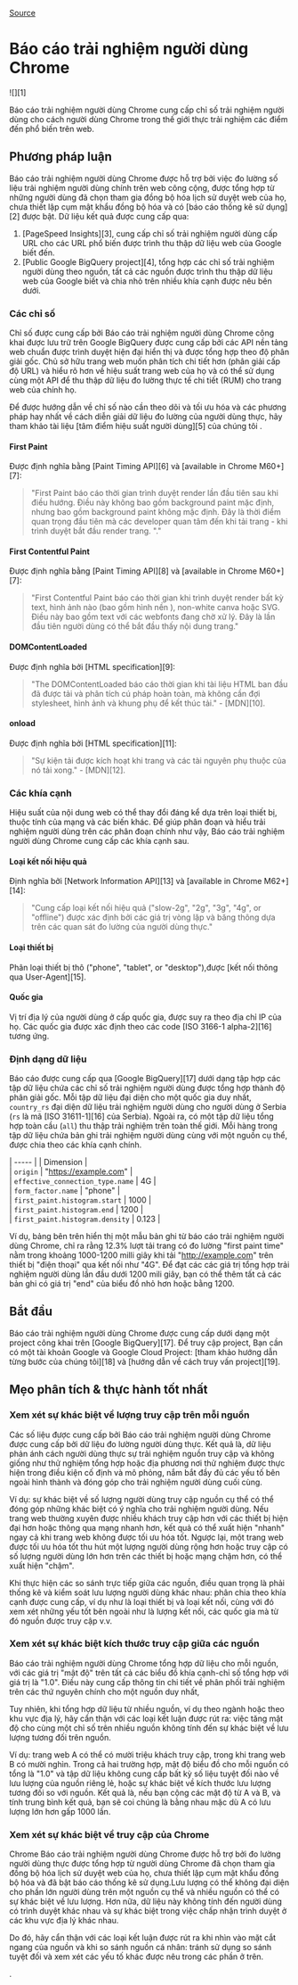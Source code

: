 
[Source](https://developers.google.com/web/tools/chrome-user-experience-report/ "Permalink to Chrome User Experience Report  |  Tools for Web Developers  |  Google Developers")

# Báo cáo trải nghiệm người dùng Chrome 

![][1]

Báo cáo trải nghiệm người dùng Chrome cung cấp chỉ số trải nghiệm người dùng cho cách người dùng Chrome trong thế giới thực trải nghiệm các điểm đến phổ biến trên web.

## Phương pháp luận 

Báo cáo trải nghiệm người dùng Chrome được hỗ trợ bởi việc đo lường số liệu trải nghiệm người dùng chính trên web công cộng, được tổng hợp từ những người dùng đã chọn tham gia đồng bộ hóa lịch sử duyệt web của họ, chưa thiết lập cụm mật khẩu đồng bộ hóa và có [báo cáo thống kê sử dụng] [2] được bật. Dữ liệu kết quả được cung cấp qua:

1. [PageSpeed Insights][3], cung cấp chỉ số trải nghiệm người dùng cấp URL cho các URL phổ biến được trình thu thập dữ liệu web của Google biết đến.
2. [Public Google BigQuery project][4], tổng hợp các chỉ số trải nghiệm người dùng theo nguồn, tất cả các nguồn được trình thu thập dữ liệu web của Google biết và chia nhỏ trên nhiều khía cạnh được nêu bên dưới.

### Các chỉ số

Chỉ số được cung cấp bởi Báo cáo trải nghiệm người dùng Chrome công khai được lưu trữ trên Google BigQuery được cung cấp bởi các API nền tảng web chuẩn được trình duyệt hiện đại hiển thị và được tổng hợp theo độ phân giải gốc. Chủ sở hữu trang web muốn phân tích chi tiết hơn (phân giải cấp độ URL) và hiểu rõ hơn về hiệu suất trang web của họ và có thể sử dụng cùng một API để thu thập dữ liệu đo lường thực tế chi tiết (RUM) cho trang web của chính họ.

Để được hướng dẫn về chỉ số nào cần theo dõi và tối ưu hóa và các phương pháp hay nhất về cách diễn giải dữ liệu đo lường của người dùng thực, hãy tham khảo tài liệu [tâm điểm hiệu suất người dùng][5] của chúng tôi .

#### First Paint

Được định nghĩa bằng [Paint Timing API][6] và [available in Chrome M60+][7]:

> "First Paint báo cáo thời gian trình duyệt render lần đầu tiên sau khi điều hướng. Điều này không bao gồm background paint mặc định, nhưng bao gồm background paint không mặc định. Đây là thời điểm quan trọng đầu tiên mà các developer quan tâm đến khi tải trang - khi trình duyệt bắt đầu render trang. "."

#### First Contentful Paint

Được định nghĩa bằng [Paint Timing API][8] và [available in Chrome M60+][7]:

> "First Contentful Paint báo cáo thời gian khi trình duyệt render bất kỳ text, hình ảnh nào (bao gồm hình nền ), non-white canva hoặc SVG. Điều này bao gồm text với các webfonts đang chờ xử lý. Đây là lần đầu tiên người dùng có thể bắt đầu thấy nội dung trang."

#### DOMContentLoaded

Được định nghĩa bởi [HTML specification][9]:

> "The DOMContentLoaded báo cáo thời gian khi tài liệu HTML ban đầu đã được tải và phân tích cú pháp hoàn toàn, mà không cần đợi stylesheet, hình ảnh và khung phụ để kết thúc tải." - [MDN][10].

#### onload

Được định nghĩa bởi [HTML specification][11]:

> "Sự kiện tải được kích hoạt khi trang và các tài nguyên phụ thuộc của nó tải xong." - [MDN][12].

### Các khía cạnh

Hiệu suất của nội dung web có thể thay đổi đáng kể dựa trên loại thiết bị, thuộc tính của mạng và các biến khác. Để giúp phân đoạn và hiểu trải nghiệm người dùng trên các phân đoạn chính như vậy, Báo cáo trải nghiệm người dùng Chrome cung cấp các khía cạnh sau.

#### Loại kết nối hiệu quả

Định nghĩa bởi [Network Information API][13] và [available in Chrome M62+][14]:

> "Cung cấp loại kết nối hiệu quả ("slow-2g", "2g", "3g", "4g", or "offline") được xác định bởi các giá trị vòng lặp và băng thông dựa trên các quan sát đo lường của người dùng thực."

#### Loại thiết bị

Phân loại thiết bị thô ("phone", "tablet", or "desktop"),được [kết nối thông qua User-Agent][15].

#### Quốc gia

Vị trí địa lý của người dùng ở cấp quốc gia, được suy ra theo địa chỉ IP của họ. Các quốc gia được xác định theo các code [ISO 3166-1 alpha-2][16] tương ứng.

### Định dạng dữ liệu

Báo cáo được cung cấp qua  [Google BigQuery][17] dưới dạng tập hợp các tập dữ liệu chứa các chỉ số trải nghiệm người dùng được tổng hợp thành độ phân giải gốc. Mỗi tập dữ liệu đại diện cho một quốc gia duy nhất, `country_rs` đại diện dữ liệu trải nghiệm người dùng cho người dùng ở Serbia (`rs` là mã [ISO 31611-1][16] của Serbia). Ngoài ra, có một tập dữ liệu tổng hợp toàn cầu (`all`) thu thập trải nghiệm trên toàn thế giới. Mỗi hàng trong tập dữ liệu chứa bản ghi trải nghiệm người dùng cùng với một nguồn cụ thể, được chia theo các khía cạnh chính.

| ----- |
| Dimension |  
| `origin` |  "https://example.com" |  
| `effective_connection_type.name` |  4G |  
| `form_factor.name` |  "phone" |  
| `first_paint.histogram.start` |  1000 |  
| `first_paint.histogram.end` |  1200 |  
| `first_paint.histogram.density` |  0.123 | 

Ví dụ, bảng bên trên hiển thị một mẫu bản ghi từ báo cáo trải nghiệm người dùng Chrome, chỉ ra rằng 12.3% lượt tải trang có đo lường "first paint time" nằm trong khoảng 1000-1200 milli giây khi tải "http://example.com" trên thiết bị "điện thoại" qua kết nối như "4G". Để đạt các các giá trị tổng hợp trải nghiệm người dùng lần đầu dưới 1200 mili giây, bạn có thể thêm tất cả các bản ghi có giá trị "end" của biểu đồ nhỏ hơn hoặc bằng 1200.

## Bắt đầu

Báo cáo trải nghiệm người dùng Chrome được cung cấp dưới dạng một project công khai trên [Google BigQuery][17]. Để truy cập project, Bạn cần có một tài khoản Google và Google Cloud Project: [tham khảo hướng dẫn từng bước của chúng tôi][18] và [hướng dẫn về cách truy vấn project][19].

## Mẹo phân tích & thực hành tốt nhất 

### Xem xét sự khác biệt về lượng truy cập trên mỗi nguồn

Các số liệu được cung cấp bởi Báo cáo trải nghiệm người dùng Chrome được cung cấp bởi dữ liệu đo lường người dùng thực. Kết quả là, dữ liệu phản ánh cách người dùng thực sự trải nghiệm nguồn truy cập và không giống như thử nghiệm tổng hợp hoặc địa phương nơi thử nghiệm được thực hiện trong điều kiện cố định và mô phỏng, nắm bắt đầy đủ các yếu tố bên ngoài hình thành và đóng góp cho trải nghiệm người dùng cuối cùng.

Ví dụ: sự khác biệt về số lượng người dùng truy cập nguồn cụ thể có thể đóng góp những khác biệt có ý nghĩa cho trải nghiệm người dùng. Nếu trang web thường xuyên được nhiều khách truy cập hơn với các thiết bị hiện đại hơn hoặc thông qua mạng nhanh hơn, kết quả có thể xuất hiện "nhanh" ngay cả khi trang web không được tối ưu hóa tốt. Ngược lại, một trang web được tối ưu hóa tốt thu hút một lượng người dùng rộng hơn hoặc truy cập có số lượng người dùng lớn hơn trên các thiết bị hoặc mạng chậm hơn, có thể xuất hiện "chậm".

Khi thực hiện các so sánh trực tiếp giữa các nguồn, điều quan trọng là phải thống kê và kiểm soát lưu lượng người dùng khác nhau: phân chia theo khía cạnh được cung cấp, ví dụ như là loại thiết bị và loại kết nối, cùng với đó xem xét những yếu tốt bên ngoài như là lượng kết nối, các quốc gia mà từ đó nguồn được truy cập v.v.

### Xem xét sự khác biệt kích thước truy cập giữa các nguồn

Báo cáo trải nghiệm người dùng Chrome tổng hợp dữ liệu cho mỗi nguồn, với các giá trị "mật độ" trên tất cả các biểu đồ khía cạnh-chỉ số tổng hợp với giá trị là "1.0". Điều này cung cấp thông tin chi tiết về phân phối trải nghiệm trên các thứ nguyên chính cho một nguồn duy nhất,

Tuy nhiên, khi tổng hợp dữ liệu từ nhiều nguồn, ví dụ theo ngành hoặc theo khu vực địa lý, hãy cẩn thận với các loại kết luận được rút ra: việc tăng mật độ cho cùng một chỉ số trên nhiều nguồn không tính đến sự khác biệt về lưu lượng tương đối trên nguồn.

Ví dụ: trang web A có thể có mười triệu khách truy cập, trong khi trang web B có mười nghìn. Trong cả hai trường hợp, mật độ biểu đồ cho mỗi nguồn có tổng  là "1.0" và tập dữ liệu không cung cấp bất kỳ số liệu tuyệt đối nào về lưu lượng của nguồn riêng lẻ, hoặc sự khác biệt về kích thước lưu lượng tương đối so với nguồn. Kết quả là, nếu bạn cộng các mật độ từ A và B, và tính trung bình kết quả, bạn sẽ coi chúng là bằng nhau mặc dù A có lưu lượng lớn hơn gấp 1000 lần.
### Xem xét sự khác biệt về truy cập của Chrome

Chrome Báo cáo trải nghiệm người dùng Chrome được hỗ trợ bởi đo lường người dùng thực được tổng hợp từ người dùng Chrome đã chọn tham gia đồng bộ hóa lịch sử duyệt web của họ, chưa thiết lập cụm mật khẩu đồng bộ hóa và đã bật báo cáo thống kê sử dụng.Lưu lượng có thể không đại diện cho phần lớn người dùng trên một nguồn cụ thể và nhiều nguồn có thể có sự khác biệt về lưu lượng. Hơn nữa, dữ liệu này không tính đến người dùng có trình duyệt khác nhau và sự khác biệt trong việc chấp nhận trình duyệt ở các khu vực địa lý khác nhau.

Do đó, hãy cẩn thận với các loại kết luận được rút ra khi nhìn vào mặt cắt ngang của nguồn và khi so sánh nguồn cá nhân: tránh sử dụng so sánh tuyệt đối và xem xét các yếu tố khác được nêu trong các phần ở trên.


  
.
